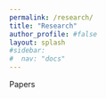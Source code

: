 ```yaml
---
permalink: /research/
title: "Research"
author_profile: #false
layout: splash
#sidebar:
#  nav: "docs"
---
```



Papers
